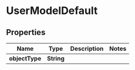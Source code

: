 

# UserModelDefault


## Properties

Name | Type | Description | Notes
------------ | ------------- | ------------- | -------------
**objectType** | **String** |  | 




